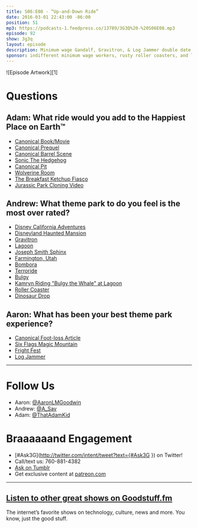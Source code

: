 ```yaml
---
title: S06:E08 - “Up-and-Down Ride”
date: 2016-03-01 22:43:00 -06:00
position: 51
mp3: https://podcasts-1.feedpress.co/13789/3G3Q%20-%20S06E08.mp3
episode: 92
show: 3g3q
layout: episode
description: Minimum wage Gandalf, Gravitron, & Log Jammer double date
sponsor: indifferent minimum wage workers, rusty roller coasters, and long, long lines.
---
```


![Episode Artwork][1]

# Questions

## Adam: What ride would you add to the Happiest Place on Earth™

* [Canonical Book/Movie][2]
* [Canonical Prequel][3]
* [Canonical Barrel Scene][4]
* [Sonic The Hedgehog][5]
* [Canonical Pit][6]
* [Wolverine Room][7]
* [The Breakfast Ketchup Fiasco][8]
* [Jurassic Park Cloning Video][9]

## Andrew: What theme park to do you feel is the most over rated?

* [Disney California Adventures][10]
* [Disneyland Haunted Mansion][11]
* [Gravitron][12]
* [Lagoon][13]
* [Joseph Smith Sphinx][14]
* [Farmington, Utah][15]
* [Bombora][16]
* [Terroride][17]
* [Bulgy][18]
* [Kamryn Riding "Bulgy the Whale" at Lagoon][19]
* [Roller Coaster][20]
* [Dinosaur Drop][21]

## Aaron: What has been your best theme park experience?

* [Canonical Foot-loss Article][22]
* [Six Flags Magic Mountain][23]
* [Fright Fest][24]
* [Log Jammer][25]

***

# Follow Us
* Aaron: [@AaronLMGoodwin](http://twitter.com/aaronlmgoodwin)
* Andrew: [@A_Sav](http://twitter.com/a_sav)
* Adam: [@ThatAdamKid](http://twitter.com/thatadamkid)

# Braaaaaand Engagement
* [#Ask3G](http://twitter.com/intent/tweet?text={#Ask3G }) on Twitter!
* Call/text us: 760-881-4382
* [Ask on Tumblr](http://3g3q.co/ask)
* Get exclusive content at [patreon.com](http://www.patreon.com/3g3q)

***

## [Listen to other great shows on Goodstuff.fm](http://goodstuff.fm/)
The internet’s favorite shows on technology, culture, news and more. You know, just the good stuff.

[2]: http://www.lordoftherings.net/
[3]: http://bit.ly/1piN4X9
[4]: https://www.youtube.com/watch?v=nM7byUTrSZA
[5]: http://www.sonicthehedgehog.com/
[6]: http://starwars.wikia.com/wiki/Sarlacc
[7]: http://goodstuff.fm/3g3q/35#t=49:18
[8]: https://storify.com/ryamidon/breakfastketchup
[9]: https://youtu.be/iMsJe3TymqY
[10]: https://disneyland.disney.go.com/destinations/
[11]: https://en.wikipedia.org/wiki/Haunted_Mansion
[12]: https://en.wikipedia.org/wiki/Gravitron
[13]: http://www.lagoonpark.com/
[14]: http://www.saltproject.co/sites/default/files/styles/original_aspect_custom_user_desktop_1x/public/images/GILGALPARK/IMG_0340.JPG?itok=m82O7dM0
[15]: http://www.farmington.utah.gov/
[16]: http://www.lagoonpark.com/ride/bombora/
[17]: http://www.lagoonpark.com/ride/terroride/
[18]: http://www.lagoonpark.com/ride/bulgy/
[19]: https://youtu.be/-j3MM3KufQQ
[20]: http://www.lagoonpark.com/ride/roller-coaster/
[21]: http://www.lagoonpark.com/ride/dinosaur-drop/
[22]: http://www.wdrb.com/story/8404305/final-report-details-cause-of-accident-at-six-flags-kentucky-kingdom
[23]: https://www.sixflags.com/magicmountain
[24]: https://www.sixflags.com/magicmountain/special-events/festival/fright-fest-presented-by-snickers
[25]: http://bit.ly/1WSNuxS
[26]: http://twitter.com/aaronlmgoodwin
[27]: http://twitter.com/a_sav
[28]: http://twitter.com/thatadamkid
[29]: http://3g3q.co/ask
[30]: http://www.patreon.com/3g3q
[31]: http://goodstuff.fm/3g3q/
